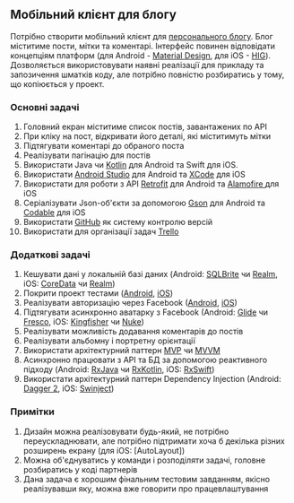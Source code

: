 ## Мобільний клієнт для блогу

Потрібно створити мобільний клієнт для [персонального блогу](Blog.md). Блог міститиме пости, мітки та коментарі. Інтерфейс повинен відповідати концепціям платформ (для Android - [Material Design](https://material.io/guidelines/), для iOS - [HIG](https://developer.apple.com/ios/human-interface-guidelines/)). Дозволяється використовувати наявні реалізації для прикладу та запозичення шматків коду, але потрібно повністю розбиратись у тому, що копіюється у проект.

### Основні задачі
1) Головний екран міститиме список постів, завантажених по АРІ
2) При кліку на пост, відкривати його деталі, які міститимуть мітки
3) Підтягувати коментарі до обраного поста
4) Реалізувати пагінацію для постів
5) Використати Java чи [Kotlin](https://kotlinlang.org/) для Android та Swift для iOS.
6) Використати [Android Studio](https://developer.android.com/studio/index.html) для Android та [XCode](https://developer.apple.com/xcode/) для iOS
7) Використати для роботи з API [Retrofit](http://square.github.io/retrofit/) для Android та [Alamofire
](https://github.com/Alamofire/Alamofire) для iOS
8) Серіалізувати Json-об'єкти за допомогою [Gson](https://github.com/google/gson) для Android та [Codable](https://bestkora.com/IosDeveloper/swift-4-parsim-json/) для iOS 
9) Використати [GitHub](https://github.com/) як систему контролю версій
10) Використати для організації задач [Trello](https://trello.com/)

### Додаткові задачі
1) Кешувати дані у локальній базі даних (Android: [SQLBrite](https://github.com/square/sqlbrite) чи [Realm](https://realm.io/docs/java/latest/), iOS: [CoreData](https://developer.apple.com/library/content/documentation/Cocoa/Conceptual/CoreData/index.html) чи [Realm](https://realm.io/docs/tutorials/realmtasks/))
2) Покрити проект тестами ([Android](https://docs.spring.io/spring/docs/current/spring-framework-reference/testing.html), [iOS](https://developer.apple.com/library/content/documentation/DeveloperTools/Conceptual/testing_with_xcode/chapters/01-introduction.html))
3) Реалізувати авторизацію через Facebook ([Android](https://developers.facebook.com/docs/android/), [iOS](https://developers.facebook.com/docs/ios/))
4) Підтягувати асинхронно аватарку з Facebook (Android: [Glide](https://github.com/bumptech/glide) чи [Fresco](http://frescolib.org/), iOS: [Kingfisher](https://github.com/onevcat/Kingfisher) чи [Nuke](https://github.com/kean/Nuke))
5) Реалізувати можливість додавання коментарів до постів
6) Реалізувати альбомну і портретну орієнтації
7) Використати архітектурний паттерн [MVP](https://uk.wikipedia.org/wiki/Model-View-Presenter) чи [MVVM](https://uk.wikipedia.org/wiki/Model-View-ViewModel)
8) Асинхронно працювати з API та БД за допомогою реактивного підходу (Android: [RxJava](https://github.com/ReactiveX/RxJava) чи [RxKotlin](https://github.com/ReactiveX/RxKotlin), iOS: [RxSwift](https://github.com/ReactiveX/RxSwift))
9) Використати архітектурний паттерн Dependency Injection (Android: [Dagger 2](https://github.com/google/dagger), iOS: [Swinject](https://github.com/Swinject/Swinject))

### Примітки
1) Дизайн можна реалізовувати будь-який, не потрібно переускладнювати, але потрібно підтримати хоча б декілька різних розширень екрану (для iOS: [AutoLayout])
2) Можна об'єднуватись у команди і розподіляти задачі, головне розбиратись у коді партнерів
3) Дана задача є хорошим фінальним тестовим завданням, якісно реалізувавши яку, можна вже говорити про працевлаштування
